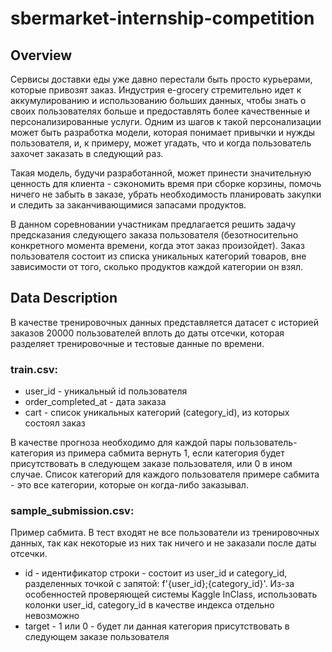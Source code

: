 # sbermarket-internship-competition

## Overview
Сервисы доставки еды уже давно перестали быть просто курьерами, которые привозят заказ. Индустрия e-grocery стремительно идет к аккумулированию и использованию больших данных, чтобы знать о своих пользователях больше и предоставлять более качественные и персонализированные услуги. Одним из шагов к такой персонализации может быть разработка модели, которая понимает привычки и нужды пользователя, и, к примеру, может угадать, что и когда пользователь захочет заказать в следующий раз.

Такая модель, будучи разработанной, может принести значительную ценность для клиента - сэкономить время при сборке корзины, помочь ничего не забыть в заказе, убрать необходимость планировать закупки и следить за заканчивающимися запасами продуктов.

В данном соревновании участникам предлагается решить задачу предсказания следующего заказа пользователя (безотносительно конкретного момента времени, когда этот заказ произойдет). Заказ пользователя состоит из списка уникальных категорий товаров, вне зависимости от того, сколько продуктов каждой категории он взял.

## Data Description
В качестве тренировочных данных представляется датасет с историей заказов 20000 пользователей вплоть до даты отсечки, которая разделяет тренировочные и тестовые данные по времени.

### train.csv:

* user_id - уникальный id пользователя
* order_completed_at - дата заказа
* cart - список уникальных категорий (category_id), из которых состоял заказ

В качестве прогноза необходимо для каждой пары пользователь-категория из примера сабмита вернуть 1, если категория будет присутствовать в следующем заказе пользователя, или 0 в ином случае. Список категорий для каждого пользователя примере сабмита - это все категории, которые он когда-либо заказывал.

### sample_submission.csv:

Пример сабмита. В тест входят не все пользователи из тренировочных данных, так как некоторые из них так ничего и не заказали после даты отсечки.

* id - идентификатор строки - состоит из user_id и category_id, разделенных точкой с запятой: f'{user_id};{category_id}'. Из-за особенностей проверяющей системы Kaggle InClass, использовать колонки user_id, category_id в качестве индекса отдельно невозможно
* target - 1 или 0 - будет ли данная категория присутствовать в следующем заказе пользователя